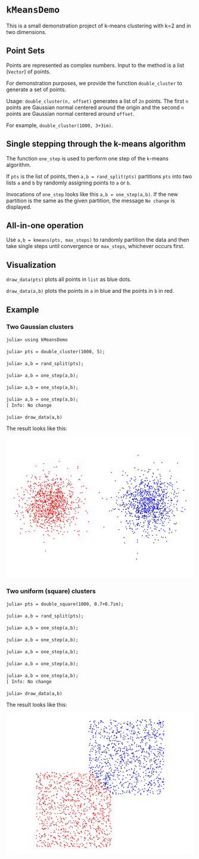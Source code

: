 # `kMeansDemo`

This is a small demonstration project of k-means clustering with k=2 and in two dimensions.

## Point Sets

Points are represented as complex numbers. Input to the method is a list (`Vector`) of points. 

For demonstration purposes, we provide the function `double_cluster` to generate a set of points. 

Usage: `double_cluster(n, offset)` generates a list of `2n` points. The first `n` points are
Gaussian normal centered around the origin and the second `n` points are Gaussian normal 
centered around `offset`. 

For example, `double_cluster(1000, 3+3im)`. 

## Single stepping through the k-means algorithm

The function `one_step` is used to perform one step of the `k`-means algorithm. 

If `pts` is the list of points, then `a,b = rand_split(pts)` partitions `pts` into two lists 
`a` and `b` by randomly assigning points to `a` or `b`.

Invocations of `one_step` looks like this `a,b = one_step(a,b)`. If the new partition 
is the same as the given partition, the message `No change` is displayed.

## All-in-one operation

Use `a,b = kmeans(pts, max_steps)` to randomly partition the data and then take
single steps until convergence or `max_steps`, whichever occurs first. 

## Visualization

`draw_data(pts)` plots all points in `list` as blue dots.

`draw_data(a,b)` plots the points in `a` in blue and the points in `b` in red. 

## Example

### Two Gaussian clusters

```
julia> using kMeansDemo

julia> pts = double_cluster(1000, 5);

julia> a,b = rand_split(pts);

julia> a,b = one_step(a,b);

julia> a,b = one_step(a,b);

julia> a,b = one_step(a,b);
[ Info: No change

julia> draw_data(a,b)
```

The result looks like this: 

![](./example-1.png)

### Two uniform (square) clusters

```
julia> pts = double_square(1000, 0.7+0.7im);

julia> a,b = rand_split(pts);

julia> a,b = one_step(a,b);

julia> a,b = one_step(a,b);

julia> a,b = one_step(a,b);

julia> a,b = one_step(a,b);

julia> a,b = one_step(a,b);
[ Info: No change

julia> draw_data(a,b)
```

The result looks like this:

![](./example-2.png)
